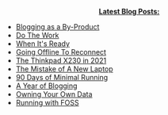 <p align="center">
  <b><a href="https://atthis.link">Latest Blog Posts:</a></b>
</p>

<!-- BLOG-POST-LIST:START -->
- [Blogging as a By-Product](https://atthis.link/blog/2021/blogginside.html)
- [Do The Work](https://atthis.link/blog/2021/time.html)
- [When It's Ready](https://atthis.link/blog/2021/reveal.html)
- [Going Offline To Reconnect](https://atthis.link/blog/2021/stepback.html)
- [The Thinkpad X230 in 2021](https://atthis.link/blog/2021/thinkpad.html)
- [The Mistake of A New Laptop](https://atthis.link/blog/2021/reassesstech.html)
- [90 Days of Minimal Running](https://atthis.link/blog/2021/minimalrunning.html)
- [A Year of Blogging](https://atthis.link/blog/2021/oneyear.html)
- [Owning Your Own Data](https://atthis.link/blog/2021/yourowndata.html)
- [Running with FOSS](https://atthis.link/blog/2021/fossfitness.html)
<!-- BLOG-POST-LIST:END -->
